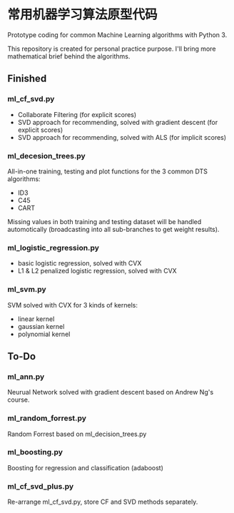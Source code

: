 # 常用机器学习算法原型代码 

Prototype coding for common Machine Learning algorithms with Python 3. 

This repository is created for personal practice purpose. I'll bring more mathematical brief behind the algorithms.

## Finished
### ml_cf_svd.py 
- Collaborate Filtering (for explicit scores)
- SVD approach for recommending, solved with gradient descent (for explicit scores)
- SVD approach for recommending, solved with ALS (for implicit scores)

### ml_decesion_trees.py
All-in-one training, testing and plot functions for the 3 common DTS algorithms:
- ID3
- C45
- CART

Missing values in both training and testing dataset will be handled automotically (broadcasting into all sub-branches to get weight results).

### ml_logistic_regression.py
- basic logistic regression, solved with CVX
- L1 & L2 penalized logistic regression, solved with CVX

### ml_svm.py
SVM solved with CVX for 3 kinds of kernels:
- linear kernel
- gaussian kernel
- polynomial kernel

## To-Do 
### ml_ann.py
Neurual Network solved with gradient descent based on Andrew Ng's course.

### ml_random_forrest.py
Random Forrest based on ml_decision_trees.py

### ml_boosting.py
Boosting for regression and classification (adaboost)

### ml_cf_svd_plus.py
Re-arrange ml_cf_svd.py, store CF and SVD methods separately.
